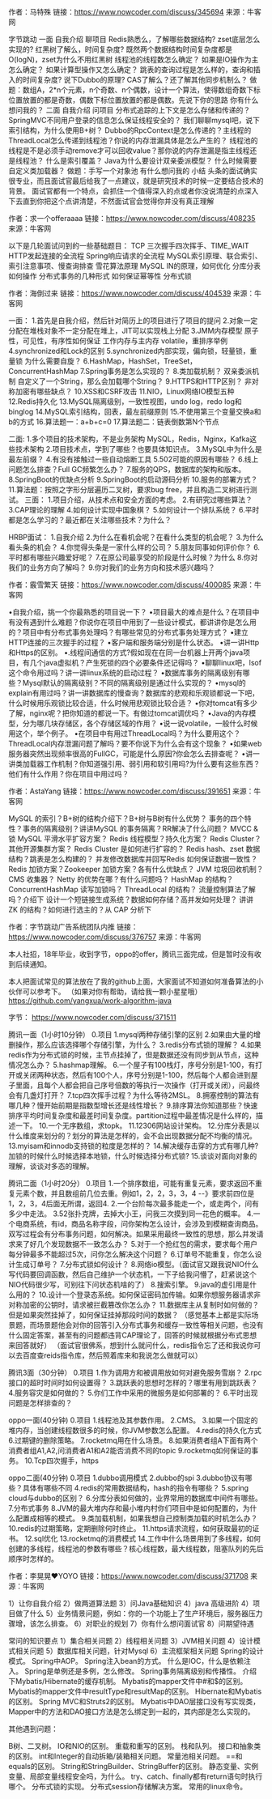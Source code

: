 




作者：马特殊
链接：https://www.nowcoder.com/discuss/345694
来源：牛客网

字节跳动
一面
自我介绍
聊项目
Redis熟悉么，了解哪些数据结构? zset底层怎么实现的?
红黑树了解么，时间复杂度?
既然两个数据结构时间复杂度都是O(logN)，zset为什么不用红黑树
线程池的线程数怎么确定？
如果是IO操作为主怎么确定？
如果计算型操作又怎么确定？
跳表的查询过程是怎么样的，查询和插入的时间复杂度?
说下Dubbo的原理?
CAS了解么？还了解其他同步机制么？
做题：数组A，2*n个元素，n个奇数、n个偶数，设计一个算法，使得数组奇数下标位置放置的都是奇数，偶数下标位置放置的都是偶数。先说下你的思路
你有什么想问我的？
二面
自我介绍
问项目
分布式追踪的上下文是怎么存储和传递的？
SpringMVC不同用户登录的信息怎么保证线程安全的？
我们聊聊mysql吧，说下索引结构，为什么使用B+树？
Dubbo的RpcContext是怎么传递的？主线程的ThreadLocal怎么传递到线程池？你说的内存泄漏具体是怎么产生的？
线程池的线程是不是必须手动remove才可以回收value？那你说的内存泄漏是指主线程还是线程池？
什么是索引覆盖？
Java为什么要设计双亲委派模型？
什么时候需要自定义类加载器？
做题：手写一个对象池
有什么想问我的
小结
头条的面试确实很专业，而且面试官最后给我了一点建议，就是研究技术的时候一定要结合技术的背景。
面试官都有一个特点，会抓住一个值得深入的点或者你没说清楚的点深入下去直到你把这个点讲清楚，不然面试官会觉得你并没有真正理解



作者：求一个offeraaaa
链接：https://www.nowcoder.com/discuss/408235
来源：牛客网

以下是几轮面试问到的一些基础题目：
TCP 三次握手四次挥手、TIME_WAIT
HTTP发起连接的全流程
Spring响应请求的全流程
MySQL索引原理、联合索引、索引注意事项、慢查询排查
雪花算法原理
MySQL IN的原理，如何优化
分库分表如何操作
分布式事务的几种形式
如何保证幂等性
分布式锁



作者：海倒过来
链接：https://www.nowcoder.com/discuss/404539
来源：牛客网

一面：
1.首先是自我介绍，然后针对简历上的项目进行了项目的提问
2.对象一定分配在堆栈对象不一定分配在堆上，JIT可以实现栈上分配
3.JMM内存模型 原子性，可见性，有序性如何保证 工作内存与主内存 volatile，重排序举例
4.synchronized和Lock的区别
5.synchronized内部实现，偏向锁，轻量锁，重量锁 为什么需要自旋？
6.HashMap，HashSet，TreeSet，ConcurrentHashMap
7.Spring事务是怎么实现的？
8.类加载机制？ 双亲委派机制 自定义了一个String，那么会加载哪个String？
9.HTTPS和HTTP区别？ 非对称加密有哪些缺点？
10.XSS和CSRF攻击
11.NIO，Linux网络IO模型五种
12.Redis持久化
13.MySQL隔离级别，一致性视图，undo log，redo log和binglog
14.MySQL索引结构，回表，最左前缀原则
15.不使用第三个变量交换a和b的方式
16.算法题一：a+b+c=0
17.算法题二：链表倒数第N个节点

二面:
1.多个项目的技术架构，不是业务架构 MySQL，Redis，Nginx，Kafka这些技术架构
2.项目技术点，学到了哪些？也要具体知识点。
3.MySQL中为什么是最左前缀？
4.有没有接触过一些自动熔断工具
5.502可能的原因有哪些？
6.线上问题怎么排查？Full GC频繁怎么办？
7.服务的QPS，数据库的架构和版本。
8.SpringBoot的优缺点分析
9.SpringBoot的启动源码分析
10.服务的部署方式？
11.算法题：按照之字形分层遍历二叉树，要求bug free，并且构造二叉树进行测试。
三面：
1.项目介绍，从技术点和安全方面的考虑。
2.有研究过哪些算法？
3.CAP理论的理解
4.如何设计实现中国象棋？
5.如何设计一个排队系统？
6.平时都是怎么学习的？最近都在关注哪些技术？为什么？

HRBP面试：
1.自我介绍
2.为什么在看机会呢？在看什么类型的机会呢？
3.为什么看头条的机会？
4.你觉得头条是一家什么样的公司？
5.朋友同事如何评价你？
6.平时都有哪些兴趣爱好呢？
7.在原公司最享受的阶段是什么时候？为什么
8.你对我们的业务方向了解吗？
9.你对我们的业务方向和技术感兴趣吗？




作者：霰雪繁天
链接：https://www.nowcoder.com/discuss/400085
来源：牛客网

•自我介绍，挑一个你最熟悉的项目说一下？
•项目最大的难点是什么？在项目中有没有遇到什么难题？你说你在项目中用到了一些设计模式，都讲讲你是怎么用的？项目中有分布式事务处理吗？有哪些常见的分布式事务处理方式？
•建立HTTP连接的三次握手的过程？
•客户端和服务端分别是什么状态。
•讲一讲Http和Https的区别。
•.线程间通信的方式?假如现在在同一台机器上开两个java项目，有几个java虚拟机？产生死锁的四个必要条件还记得吗？
•聊聊linux吧，lsof这个命令用过吗？讲一讲linux系统的启动过程？
•数据库事务的隔离级别有哪些？Mysql默认的隔离级别？不同的隔离级别是通过什么实现的？
•mysql的explain有用过吗？讲一讲数据库的慢查询？数据库的悲观和乐观锁都说一下吧，什么时候用乐观锁比较合适，什么时候用悲观锁比较合适？
•你对tomcat有多少了解，nginx呢？把你知道的都说一下。有做过tomcat调优吗？
•Java的内存模型，分为哪几块存储区，各个存储区域的作用？
•说一说volatile，一般什么时候用这个，举个例子。
•在项目中有用过ThreadLocal吗？为什么要用这个？ThreadLocal内存泄漏问题了解吗？要不你说下为什么会有这个现象？
•如果web服务器突然出现频率很高的FullGC，可能是什么原因?你会怎么去排查呢？
•讲一讲类加载器工作机制？你知道强引用、弱引用和软引用吗?为什么要有这些东西？他们有什么作用？你在项目中用过吗？


作者：AstaYang
链接：https://www.nowcoder.com/discuss/391651
来源：牛客网

MySQL 的索引？B+树的结构介绍下？B+树与B树有什么优势？
事务的四个特性？事务的隔离级别？讲讲MySQL 的事务隔离？RR解决了什么问题？
MVCC & 锁
MySQL 平滑水平扩容方案？
Redis 线程模型？持久化方案？
Redis Cluster？其他开源集群方案？
Redis Cluster 是如何进行扩容的？
Redis hash、zset 数据结构？跳表是怎么构建的？
并发修改数据库并回写Redis 如何保证数据一致性？
Redis 加锁方案？Zookeeper 加锁方案？各有什么优缺点？
JVM 垃圾回收机制？CMS 收集器？
Netty 的优势在哪？有什么问题吗？
HashMap 的结构？ConcurrentHashMap 读写加锁吗？
ThreadLocal 的结构？
流量控制算法了解吗？介绍下
设计一个短链接生成系统？数据如何存储？高并发如何处理？
讲讲 ZK 的结构？如何进行选主的？从 CAP 分析下




作者：字节跳动广告系统团队内推
链接：https://www.nowcoder.com/discuss/376757
来源：牛客网

本人社招，18年毕业，收到字节，oppo的offer，腾讯三面完成，但是暂时没有收到后续通知。

本人把面试常见的算法放在了我的github上面，大家面试不知道如何准备算法的小伙伴可以参考下。  （如果对你有帮助，请给我一颗小星星哦）
https://github.com/yangxua/work-algorithm-java

字节：
https://www.nowcoder.com/discuss/371511

腾讯一面（1小时10分钟）
0.项目
1.mysql两种存储引擎的区别
2.如果由大量的增删操作，那么应该选择哪个存储引擎，为什么？
3.redis分布式锁的理解？
4.如果redis作为分布式锁的时候，主节点挂掉了，但是数据还没有同步到从节点，这种情况怎么办？
5.hashmap理解。
6.一个屋子有100栈灯，序号分别是1-100，有打开或关闭两种状态，然后有100个人，序号分别是1-100，然后每个人都会进到屋子里面，且每个人都会把自己序号倍数的等执行一次操作（打开或关闭），问最终会有几盏灯打开？
7.tcp四次挥手过程？为什么等待2MSL。
8.拥塞控制的算法有哪几种？慢开始前期是指数型增长还是线性增长？
9.排序算法你知道那些？快速排序平均时间复杂度和最差时间复杂度。partition过程中最差情况是什么样的，描述一下。
10.一个无序数组，求topk。
11.12306网站设计架构。
12.分库分表是以什么维度来划分的？划分的算法是怎样的，会不会出现数据分配不均衡的情况。
13.myisam和innodb支持锁的粒度是怎样的？
14.解决缓存击穿的方式有哪几种?加锁的时候什么时候选择本地锁，什么时候选择分布式锁?
15.谈谈对面向对象的理解，谈谈对多态的理解。

腾讯二面（1小时20分）
0.项目
1.一个排序数组，可能有重复元素，要求返回不重复元素个数，并且数组前几位去重。例如1，2，2，3，3，4 --》要求前四位是1，2，3，4后面无所谓，返回4.
2.一个台阶每次最多能走一个，或走两个，问有多少中走法。
3.52张扑克牌，去掉大小王，问我三次摸到同一花色的概率。
4.一个电商系统，有id，商品名称字段，问你架构怎么设计，会涉及到模糊查询商品。双写过程会有分布事务问题，如何解决。如果采用最终一致性的思想，那么并发请求来了好几个发现数据不一致怎么办？
5.对于一个抢红包的需求，要求每个用户每分钟最多不能超过5次，问你怎么解决这个问题？
6.订单号不能重复，你怎么设计生成订单号？
7.分布式锁如何设计？
8.网络io模型。（面试官又跟我说NIO什么写代码要回调函数，然后自己维护一个状态机，一下子给我问懵了，赶紧说这个NIO代码很少写，可别往下问状态机啥的了）
8.搜索引擎。
9.java的虚引用是什么用的？
10.设计一个登录态系统。如何保证密码加传输。如果你想服务器请求非对称加密的公钥时，请求被拦截篡改你怎么办？
11.数据库主从复制时如何做的？但是如果突然挂掉了，如何保证挂掉那段时间的数据？
（感觉基本上都是实际场景题，而场景题他会对你的回答引入分布式事务和缓存一致性等相关问题，也没有什么固定答案，甚至有的问题都违背CAP理论了，回答的时候就根据分布式思想来回答就好）
（面试官很佛系，想到什么就问什么，redis指令忘了还和我说你可以去百度查reids指令库，然后照着库来和我说怎么做就可以）


腾讯3面（30分钟）
0.项目
1.作为调用方和被调用放如何对避免服务雪崩？
2.rpc接口的超时时间时如何设置得？
3.跳跃表的思想时怎样的？哪里有用到跳跃表？
4.服务容灾是如何做的？
5.你们工作中采用的微服务是如何部署的？
6.平时出现问题是怎样排查的？

oppo一面(40分钟)
0.项目
1.线程池及其参数作用。
2.CMS。
3.如果一个固定的堆内存，当创建线程数很多的时候，你JVM参数怎么配置。
4.redis的持久化方式
6.过期键的删除策略。
7.rocketmq用在什么场景。
8.如果消费者组A下面有两个消费者组A1,A2,问消费者A1和A2能否消费不同的topic
9.rocketmq如何保证的事务。
10.Tcp四次握手，https

oppo二面(40分钟)
0.项目
1.dubbo调用模式
2.dubbo的spi
3.dubbo协议有哪些？具体有哪些不同
4.redis的常用数据结构，hash的指令有哪些？
5.spring cloud与dubbo的区别？
6.分库分表如何做的，业界常用的数据库中间件有哪些。
7.分布式事务
8.JVM的最大堆内存和最小堆内村你们项目中是如何配置的，为什么配置成相等的模式。
9.类加载机制，如果我想自己控制类加载的时机怎么办？
10.redis的过期策略，定期删除何时终止。
11.https请求流程，如何获取最初的证书。
12.sql优化
13.rocketmq的消费模式
14.工作中什么场景用到了多线程，如何创建的多线程，线程池的参数有哪些？核心线程数，最大线程数，阻塞队列的先后顺序时怎样的。


作者：李晃晃❤YOYO
链接：https://www.nowcoder.com/discuss/371708
来源：牛客网

1）让你自我介绍
2）做两道算法题
3）问Java基础知识
4）java 高级进阶
4）项目做了什么
5）业务情景问题，例如：你的一个功能上了生产环境后，服务器压力骤增，该怎么排查。
6）对职业的规划
7）你有什么想问面试官
8）问期望待遇

常问的知识要点
1）集合相关问题
2）线程相关问题
3）JVM相关问题
4）设计模式相关问题
5）数据库相关问题，针对Mysql
6）主流框架相关问题
Spring的设计模式。
Spring中AOP。
Spring注入bean的方式。
什么是IOC，什么是依赖注入。
Spring是单例还是多例，怎么修改。
Spring事务隔离级别和传播性。
介绍下Mybatis/Hibernate的缓存机制。
Mybatis的mapper文件中#和$的区别。
Mybatis的mapper文件中resultType和resultMap的区别。
Hibernate和Mybatis的区别。
Spring MVC和Struts2的区别。
Mybatis中DAO层接口没有写实现类，Mapper中的方法和DAO接口方法是怎么绑定到一起的，其内部是怎么实现的。

其他遇到问题：

B树、二叉树。
IO和NIO的区别。
重载和重写的区别。
栈和队列。
接口和抽象类的区别。
int和Integer的自动拆箱/装箱相关问题。 常量池相关问题。
==和equals的区别。
String和StringBuilder、StringBuffer的区别。
静态变量、实例变量、局部变量线程安全吗，为什么。
try、catch、finally都有return语句时执行哪个。
分布式锁的实现。
分布式session存储解决方案。
常用的linux命令。

































































